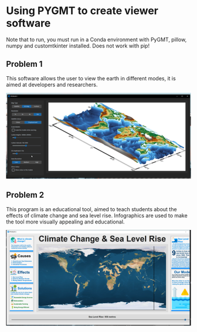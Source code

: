 # Using PYGMT to create viewer software
Note that to run, you must run in a Conda environment with PyGMT, pillow, numpy and customtkinter installed. Does not work with pip! 
## Problem 1
This software allows the user to view the earth in different modes, it is aimed at developers and researchers.

![image](problem1.png)

## Problem 2
This program is an educational tool, aimed to teach students about the effects of climate change and sea level rise. Infographics are used to make the tool more visually appealing and educational.

![image](problem2.png)
